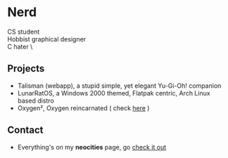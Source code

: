 # Nerd

CS student \
Hobbist graphical designer \
C hater \

## Projects

- Talisman (webapp), a stupid simple, yet elegant Yu-Gi-Oh! companion
- LunarRatOS, a Windows 2000 themed, Flatpak centric, Arch Linux based distro
- Oxygen², Oxygen reincarnated ( check [here](https://invent.kde.org/pinheiro/oxygen2) )

## Contact

- Everything's on my **neocities** page, go [check it out](https://imalonelynerd.neocities.org/)
